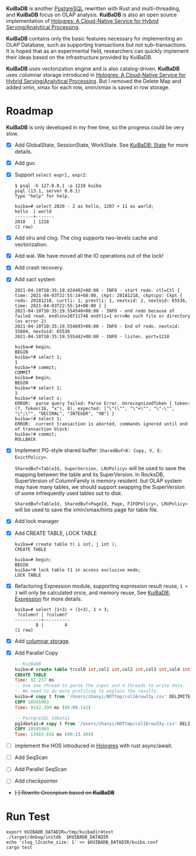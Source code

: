 
**KuiBaDB** is another [PostgreSQL](http://www.postgresql.org) rewritten with Rust and multi-threading, and **KuiBaDB** focus on OLAP analysis. **KuiBaDB** is also an open source implementation of [Hologres: A Cloud-Native Service for Hybrid Serving/Analytical Processing](https://www.aliyun.com/product/bigdata/hologram).

**KuiBaDB** contains only the basic features necessary for implementing an OLAP Database, such as supporting transactions but not sub-transactions. It is hoped that as an experimental field, researchers can quickly implement their ideas based on the infrastructure provided by KuiBaDB.

**KuiBaDB** uses vectorization engine and is also catalog-driven. **KuiBaDB** uses columnar storage introduced in [Hologres: A Cloud-Native Service for Hybrid Serving/Analytical Processing](https://www.aliyun.com/product/bigdata/hologram). But I removed the Delete Map and added xmin, xmax for each row, xmin/xmax is saved in row storage.

# Roadmap

**KuiBaDB** is only developed in my free time, so the progress could be very slow.

-   [x] Add GlobalState, SessionState, WorkState. See [KuiBaDB: State](https://blog.hidva.com/2021/05/31/kuibadb-state/) for more details.
-   [x] Add guc
-   [x] Support `select expr1, expr2`:

    ```
    $ psql -h 127.0.0.1 -p 1218 kuiba
    psql (13.1, server 0.0.1)
    Type "help" for help.

    kuiba=# select 2020 - 2 as hello, 1207 + 11 as world;
    hello  | world
    -------+-------
    2018   | 1218
    (1 row)
    ```
-   [x] Add slru and clog. The clog supports two-levels cache and vectorization.
-   [x] Add wal. We have moved all the IO operations out of the lock!
-   [x] Add crash recovery.
-   [x] Add xact system

    ```
    2021-04-10T10:35:19.424402+08:00 - INFO - start redo. ctl=Ctl { time: 2021-04-03T22:55:14+08:00, ckpt: 20181218, ckptcpy: Ckpt { redo: 20181218, curtli: 1, prevtli: 1, nextxid: 2, nextoid: 65536, time: 2021-04-03T22:55:14+08:00 } }
    2021-04-10T10:35:19.554540+08:00 - INFO - end redo because of failed read. endlsn=20711748 endtli=1 err=No such file or directory (os error 2)
    2021-04-10T10:35:19.554693+08:00 - INFO - End of redo. nextxid: 15604, nextoid: 65536
    2021-04-10T10:35:19.555442+08:00 - INFO - listen. port=1218

    kuiba=# begin;
    BEGIN
    kuiba=*# select 1;
    1
    kuiba=*# commit;
    COMMIT
    kuiba=# begin;
    BEGIN
    kuiba=*# select 1;
    1
    kuiba=*# select x;
    ERROR:  parse query failed: Parse Error. UnrecognizedToken { token: (7, Token(16, "x"), 8), expected: ["\"(\"", "\"+\"", "\"-\"", "\";\"", "DECIMAL", "INTEGER", "XB"] }
    kuiba=!# select 1;
    ERROR:  current transaction is aborted, commands ignored until end of transaction block:
    kuiba=!# commit;
    ROLLBACK
    ```
-   [x] Implement PG-style shared buffer: `SharedBuf<K: Copy, V, E: EvictPolicy>`.

    `SharedBuf<TableId, SuperVersion, LRUPolicy>` will be used to save the mapping between the table and its SuperVersion. In RocksDB, SuperVersion of ColumnFamily is memory resident. but OLAP system may have many tables, we should support swapping the SuperVersion of some infrequently used tables out to disk.

    `SharedBuf<TableId, SharedBuf<PageId, Page, FIFOPolicy>, LRUPolicy>` will be used to save the xmin/xmax/hints page for table file.

-   [x] Add lock manager

-   [x] Add CREATE TABLE, LOCK TABLE

    ```
    kuiba=# create table t( i int, j int );
    CREATE TABLE

    kuiba=# begin;
    BEGIN
    kuiba=*# lock table t1 in access exclusive mode;
    LOCK TABLE
    ```

-   [x] Refactoring Expression module, supporting expression result reuse, `1 + 3` will only be calculated once, and memory reuse, See [KuiBaDB: Expression](https://blog.hidva.com/2021/06/12/kuiba-expr/) for more details.

    ```
    kuiba=# select (1+3) + (1+3), 1 + 3;
     ?column? | ?column?
    ----------+----------
            8 |        4
    (1 row)
    ```

-   [x] Add [columnar storage](https://blog.hidva.com/2021/04/25/kuiba-column-storage/).

-   [x] Add Parallel Copy

    ```sql
    -- KuiBaDB
    kuiba=# create table t(col0 int,col1 int,col2 int,col3 int,col4 int,col5 int,col6 int,col7 int,col8 int,col9 int,col10 int,col11 int,col12 int,col13 int,col14 int,col15 int);
    CREATE TABLE
    Time: 92.237 ms
    -- Use one thread to parse the input and 4 threads to write data.
    -- We need to do more profiling to explain the results.
    kuiba=# copy t from '/Users/zhanyi/NOTtmp/col16row33y.csv' DELIMITERS '|' (parallel 4);
    COPY 10545903
    Time: 9142.299 ms (00:09.142)
    ```

    ```sql
    -- PostgreSQL 14beta1
    pg14beta1=# copy t from '/Users/zhanyi/NOTtmp/col16row33y.csv' DELIMITERS '|';
    COPY 10545903
    Time: 13483.658 ms (00:13.484)
    ```

-   [ ] implement the HOS introduced in [Hologres](https://www.aliyun.com/product/bigdata/hologram) with rust async/await.

-   [ ] Add SeqScan

-   [ ] Add Parallel SeqScan

-   [ ] Add checkpointer

-   ~~[ ] Rewrite Greenplum based on **KuiBaDB**~~

# Run Test

```
export KUIBADB_DATADIR=/tmp/kuibadir4test
./target/debug/initdb  $KUIBADB_DATADIR
echo 'clog_l2cache_size: 1' >> $KUIBADB_DATADIR/kuiba.conf
cargo test
```

